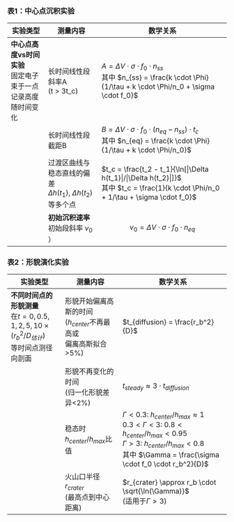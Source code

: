 ### 表1：中心点沉积实验

| 实验类型 | 测量内容 | 数学关系 |
|----------|----------|----------|
| **中心点高度vs时间实验**<br>固定电子束于一点<br>记录高度随时间变化 | 长时间线性段斜率A<br>(t > 3t_c) | $A = \Delta V \cdot \sigma \cdot f_0 \cdot n_{ss}$<br>其中 $n_{ss} = \frac{k \cdot \Phi}{1/\tau + k \cdot \Phi/n_0 + \sigma \cdot f_0}$ |
| | 长时间线性段截距B | $B = \Delta V \cdot \sigma \cdot f_0 \cdot (n_{eq} - n_{ss}) \cdot t_c$<br>其中 $n_{eq} = \frac{k \cdot \Phi}{1/\tau + k \cdot \Phi/n_0}$ |
| | 过渡区曲线与稳态直线的偏差<br>$\Delta h(t_1)$, $\Delta h(t_2)$等多个点 | $t_c = \frac{t_2 - t_1}{\ln[\|\Delta h(t_1)\|/\|\Delta h(t_2)\|]}$<br>其中 $t_c = \frac{1}{k \cdot \Phi/n_0 + 1/\tau + \sigma \cdot f_0}$ |
| | **初始沉积速率**<br>初始段斜率 $v_0$<br>） | $$v_0 = \Delta V \cdot \sigma \cdot f_0 \cdot n_{eq}$$ |


### 表2：形貌演化实验

| 实验类型 | 测量内容 | 数学关系 |
|----------|----------|----------|
| **不同时间点的形貌测量**<br>在$t=0,0.5,1,2,5,10 \times (r_b^2/D_{估计})$<br>等时间点测径向剖面 | 形貌开始偏离高斯的时间<br>($h_{center}$不再最高或<br>偏离高斯拟合>5%) | $t_{diffusion} = \frac{r_b^2}{D}$ |
| | 形貌不再变化的时间<br>(归一化形貌差异<2%) | $t_{steady} \approx 3 \cdot t_{diffusion}$ |
| | 稳态时$h_{center}/h_{max}$比值 | $\Gamma < 0.3$: $h_{center}/h_{max} \approx 1$<br>$0.3 < \Gamma < 3$: $0.8 < h_{center}/h_{max} < 0.95$<br>$\Gamma > 3$: $h_{center}/h_{max} < 0.8$<br>其中 $\Gamma = \frac{\sigma \cdot f_0 \cdot r_b^2}{D}$ |
| | 火山口半径$r_{crater}$<br>(最高点到中心距离) | $r_{crater} \approx r_b \cdot \sqrt{\ln(\Gamma)}$<br>(适用于$\Gamma > 3$) |


